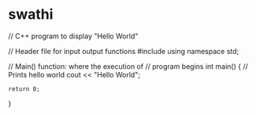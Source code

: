 # swathi
// C++ program to display "Hello World"
 
// Header file for input output functions
#include <iostream>
using namespace std;
 
// Main() function: where the execution of
// program begins
int main()
{
    // Prints hello world
    cout << "Hello World";
 
    return 0;
}
